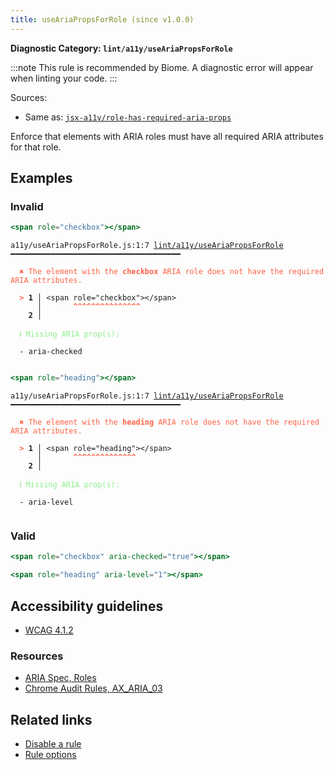 ```yaml
---
title: useAriaPropsForRole (since v1.0.0)
---
```


**Diagnostic Category: `lint/a11y/useAriaPropsForRole`**

:::note
This rule is recommended by Biome. A diagnostic error will appear when linting your code.
:::

Sources: 
- Same as: <a href="https://github.com/jsx-eslint/eslint-plugin-jsx-a11y/blob/main/docs/rules/role-has-required-aria-props.md" target="_blank"><code>jsx-a11y/role-has-required-aria-props</code></a>

Enforce that elements with ARIA roles must have all required ARIA attributes for that role.

## Examples

### Invalid

```jsx
<span role="checkbox"></span>
```

<pre class="language-text"><code class="language-text">a11y/useAriaPropsForRole.js:1:7 <a href="https://biomejs.dev/linter/rules/use-aria-props-for-role">lint/a11y/useAriaPropsForRole</a> ━━━━━━━━━━━━━━━━━━━━━━━━━━━━━━━━━━━━━━

<strong><span style="color: Tomato;">  </span></strong><strong><span style="color: Tomato;">✖</span></strong> <span style="color: Tomato;">The element with the </span><span style="color: Tomato;"><strong>checkbox</strong></span><span style="color: Tomato;"> ARIA role does not have the required ARIA attributes.</span>
  
<strong><span style="color: Tomato;">  </span></strong><strong><span style="color: Tomato;">&gt;</span></strong> <strong>1 │ </strong>&lt;span role=&quot;checkbox&quot;&gt;&lt;/span&gt;
   <strong>   │ </strong>      <strong><span style="color: Tomato;">^</span></strong><strong><span style="color: Tomato;">^</span></strong><strong><span style="color: Tomato;">^</span></strong><strong><span style="color: Tomato;">^</span></strong><strong><span style="color: Tomato;">^</span></strong><strong><span style="color: Tomato;">^</span></strong><strong><span style="color: Tomato;">^</span></strong><strong><span style="color: Tomato;">^</span></strong><strong><span style="color: Tomato;">^</span></strong><strong><span style="color: Tomato;">^</span></strong><strong><span style="color: Tomato;">^</span></strong><strong><span style="color: Tomato;">^</span></strong><strong><span style="color: Tomato;">^</span></strong><strong><span style="color: Tomato;">^</span></strong><strong><span style="color: Tomato;">^</span></strong>
    <strong>2 │ </strong>
  
<strong><span style="color: lightgreen;">  </span></strong><strong><span style="color: lightgreen;">ℹ</span></strong> <span style="color: lightgreen;">Missing ARIA prop(s):</span>
  
  - aria-checked
  
</code></pre>

```jsx
<span role="heading"></span>
```

<pre class="language-text"><code class="language-text">a11y/useAriaPropsForRole.js:1:7 <a href="https://biomejs.dev/linter/rules/use-aria-props-for-role">lint/a11y/useAriaPropsForRole</a> ━━━━━━━━━━━━━━━━━━━━━━━━━━━━━━━━━━━━━━

<strong><span style="color: Tomato;">  </span></strong><strong><span style="color: Tomato;">✖</span></strong> <span style="color: Tomato;">The element with the </span><span style="color: Tomato;"><strong>heading</strong></span><span style="color: Tomato;"> ARIA role does not have the required ARIA attributes.</span>
  
<strong><span style="color: Tomato;">  </span></strong><strong><span style="color: Tomato;">&gt;</span></strong> <strong>1 │ </strong>&lt;span role=&quot;heading&quot;&gt;&lt;/span&gt;
   <strong>   │ </strong>      <strong><span style="color: Tomato;">^</span></strong><strong><span style="color: Tomato;">^</span></strong><strong><span style="color: Tomato;">^</span></strong><strong><span style="color: Tomato;">^</span></strong><strong><span style="color: Tomato;">^</span></strong><strong><span style="color: Tomato;">^</span></strong><strong><span style="color: Tomato;">^</span></strong><strong><span style="color: Tomato;">^</span></strong><strong><span style="color: Tomato;">^</span></strong><strong><span style="color: Tomato;">^</span></strong><strong><span style="color: Tomato;">^</span></strong><strong><span style="color: Tomato;">^</span></strong><strong><span style="color: Tomato;">^</span></strong><strong><span style="color: Tomato;">^</span></strong>
    <strong>2 │ </strong>
  
<strong><span style="color: lightgreen;">  </span></strong><strong><span style="color: lightgreen;">ℹ</span></strong> <span style="color: lightgreen;">Missing ARIA prop(s):</span>
  
  - aria-level
  
</code></pre>

### Valid

```jsx
<span role="checkbox" aria-checked="true"></span>
```

```jsx
<span role="heading" aria-level="1"></span>
```

## Accessibility guidelines

- [WCAG 4.1.2](https://www.w3.org/WAI/WCAG21/Understanding/name-role-value)

### Resources

- [ARIA Spec, Roles](https://www.w3.org/TR/wai-aria/#roles)
- [Chrome Audit Rules, AX_ARIA_03](https://github.com/GoogleChrome/accessibility-developer-tools/wiki/Audit-Rules#ax_aria_03)

## Related links

- [Disable a rule](/linter/#disable-a-lint-rule)
- [Rule options](/linter/#rule-options)
